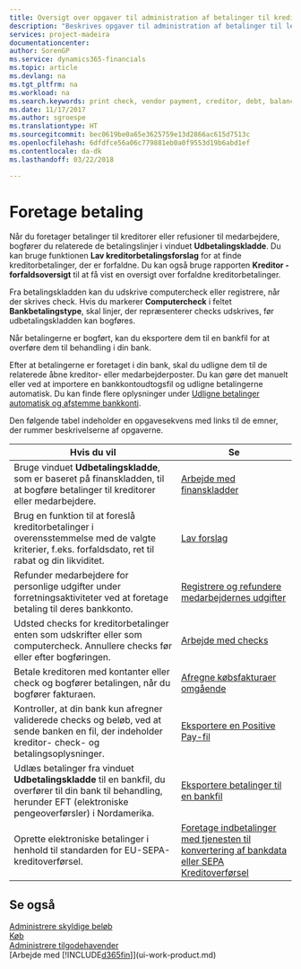 ```yaml
---
title: Oversigt over opgaver til administration af betalinger til kreditorer | Microsoft Docs
description: "Beskrives opgaver til administration af betalinger til leverandører eller kreditorer, herunder bogføring af betalingslinjer og visning af en oversigt over den forfaldne saldo."
services: project-madeira
documentationcenter: 
author: SorenGP
ms.service: dynamics365-financials
ms.topic: article
ms.devlang: na
ms.tgt_pltfrm: na
ms.workload: na
ms.search.keywords: print check, vendor payment, creditor, debt, balance due, AP
ms.date: 11/17/2017
ms.author: sgroespe
ms.translationtype: HT
ms.sourcegitcommit: bec0619be0a65e3625759e13d2866ac615d7513c
ms.openlocfilehash: 6dfdfce56a06c779881eb0a0f9553d19b6abd1ef
ms.contentlocale: da-dk
ms.lasthandoff: 03/22/2018

---
```

# <a name="making-payments"></a>Foretage betaling
Når du foretager betalinger til kreditorer eller refusioner til medarbejdere, bogfører du relaterede de betalingslinjer i vinduet **Udbetalingskladde**. Du kan bruge funktionen **Lav kreditorbetalingsforslag** for at finde kreditorbetalinger, der er forfaldne. Du kan også bruge rapporten **Kreditor - forfaldsoversigt** til at få vist en oversigt over forfaldne kreditorbetalinger.

Fra betalingskladden kan du udskrive computercheck eller registrere, når der skrives check. Hvis du markerer **Computercheck** i feltet **Bankbetalingstype**, skal linjer, der repræsenterer checks udskrives, før udbetalingskladden kan bogføres.

Når betalingerne er bogført, kan du eksportere dem til en bankfil for at overføre dem til behandling i din bank.

Efter at betalingerne er foretaget i din bank, skal du udligne dem til de relaterede åbne kreditor- eller medarbejderposter. Du kan gøre det manuelt eller ved at importere en bankkontoudtogsfil og udligne betalingerne automatisk. Du kan finde flere oplysninger under [Udligne betalinger automatisk og afstemme bankkonti](receivables-apply-payments-auto-reconcile-bank-accounts.md).

Den følgende tabel indeholder en opgavesekvens med links til de emner, der rummer beskrivelserne af opgaverne.

| Hvis du vil | Se |
| --- | --- |
|Bruge vinduet **Udbetalingskladde**, som er baseret på finanskladden, til at bogføre betalinger til kreditorer eller medarbejdere.|[Arbejde med finanskladder](ui-work-general-journals.md)|
| Brug en funktion til at foreslå kreditorbetalinger i overensstemmelse med de valgte kriterier, f.eks. forfaldsdato, ret til rabat og din likviditet. |[Lav forslag](payables-how-suggest-vendor-payments.md) |
|Refunder medarbejdere for personlige udgifter under forretningsaktiviteter ved at foretage betaling til deres bankkonto.|[Registrere og refundere medarbejdernes udgifter](finance-how-record-reimburse-employee-expenses.md)|
| Udsted checks for kreditorbetalinger enten som udskrifter eller som computercheck. Annullere checks før eller efter bogføringen. |[Arbejde med checks](payables-how-work-checks.md) |
| Betale kreditoren med kontanter eller check og bogfører betalingen, når du bogfører fakturaen. |[Afregne købsfakturaer omgående](finance-how-to-settle-purchase-invoices-promptly.md) |
| Kontroller, at din bank kun afregner validerede checks og beløb, ved at sende banken en fil, der indeholder kreditor- check- og betalingsoplysninger. |[Eksportere en Positive Pay-fil](finance-how-positive-pay.md) |
|Udlæs betalinger fra vinduet **Udbetalingskladde** til en bankfil, du overfører til din bank til behandling, herunder EFT (elektroniske pengeoverførsler) i Nordamerika. |[Eksportere betalinger til en bankfil](payables-how-export-payments-bank-file.md)|
|Oprette elektroniske betalinger i henhold til standarden for EU-SEPA-kreditoverførsel.|[Foretage indbetalinger med tjenesten til konvertering af bankdata eller SEPA Kreditoverførsel](finance-make-payments-with-bank-data-conversion-service-or-sepa-credit-transfer.md)|    

## <a name="see-also"></a>Se også
[Administrere skyldige beløb](payables-manage-payables.md)  
[Køb](purchasing-manage-purchasing.md)  
[Administrere tilgodehavender](receivables-manage-receivables.md)  
[Arbejde med [!INCLUDE[d365fin](includes/d365fin_md.md)]](ui-work-product.md)  

